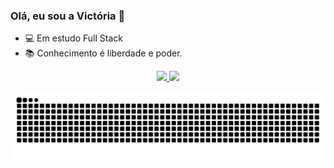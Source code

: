 ### Olá, eu sou a Victória 👋

- 💻 Em estudo Full Stack
- 📚 Conhecimento é liberdade e poder.

<div align="center">
  <a href="https://github.com/vmc13">
  <img height="180em" src="https://github-readme-stats.vercel.app/api?username=vmc13&show_icons=true&theme=dracula&include_all_commits=true&count_private=true"/>
  <img height="180em" src="https://github-readme-stats.vercel.app/api/top-langs/?username=vmc13&layout=compact&langs_count=7&theme=dracula"/>
</div>

  ![Snake animation](https://github.com/vmc13/vmc13/blob/output/github-contribution-grid-snake.svg)
